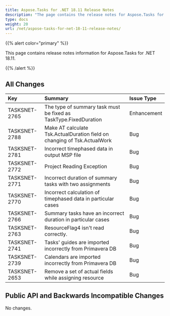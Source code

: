 ```yaml
---
title: Aspose.Tasks for .NET 18.11 Release Notes
description: "The page contains the release notes for Aspose.Tasks for .NET 18.11."
type: docs
weight: 20
url: /net/aspose-tasks-for-net-18-11-release-notes/
---
```


{{% alert color="primary" %}} 

This page contains release notes information for Aspose.Tasks for .NET 18.11.

{{% /alert %}} 
## **All Changes**

|**Key**|**Summary**|**Issue Type**|
| :- | :- | :- |
|TASKSNET-2765|The type of summary task must be fixed as TaskType.FixedDuration|Enhancement|
|TASKSNET-2788|Make AT calculate Tsk.ActualDuration field on changing of Tsk.ActualWork|Bug|
|TASKSNET-2781|Incorrect timephased data in output MSP file|Bug|
|TASKSNET-2772|Project Reading Exception|Bug|
|TASKSNET-2771|Incorrect duration of summary tasks with two assignments|Bug|
|TASKSNET-2770|Incorrect calculation of timephased data in particular cases|Bug|
|TASKSNET-2766|Summary tasks have an incorrect duration in particular cases|Bug|
|TASKSNET-2763|ResourceFlag4 isn't read correctly.|Bug|
|TASKSNET-2741|Tasks' guides are imported incorrectly from Primavera DB|Bug|
|TASKSNET-2739|Calendars are imported incorrectly from Primavera DB|Bug|
|TASKSNET-2653|Remove a set of actual fields while assigning resource|Bug|
## **Public API and Backwards Incompatible Changes**
No changes.
